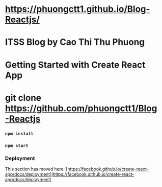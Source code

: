 # https://phuongctt1.github.io/Blog-Reactjs/
# ITSS Blog by Cao Thi Thu Phuong
#

# Getting Started with Create React App
# git clone https://github.com/phuongctt1/Blog-Reactjs
### `npm install`

### `npm start`

### Deployment

This section has moved here: [https://facebook.github.io/create-react-app/docs/deployment](https://facebook.github.io/create-react-app/docs/deployment)

